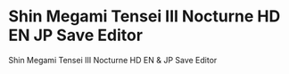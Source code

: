 # Shin Megami Tensei III Nocturne HD EN JP Save Editor
 Shin Megami Tensei III Nocturne HD EN & JP Save Editor
